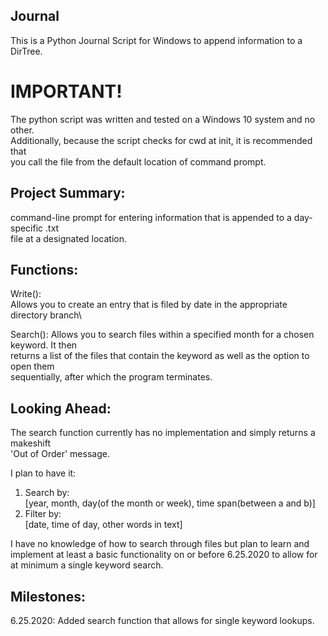 ## Journal
This is a Python Journal Script for Windows to append information to a DirTree.

# IMPORTANT!
The python script was written and tested on a Windows 10 system and no other. \
Additionally, because the script checks for cwd at init, it is recommended that \
you call the file from the default location of command prompt. 

## Project Summary:
 command-line prompt for entering information that is appended to a day-specific .txt\
 file at a designated location.
 
## Functions:
Write():\
 Allows you to create an entry that is filed by date in the appropriate directory branch\

Search():
 Allows you to search files within a specified month for a chosen keyword. It then \
 returns a list of the files that contain the keyword as well as the option to open them \
 sequentially, after which the program terminates. 

## Looking Ahead:
The search function currently has no implementation and simply returns a makeshift \
'Out of Order' message. 

I plan to have it:
1. Search by:\
   [year, month, day(of the month or week), time span(between a and b)]
2. Filter by:\
   [date, time of day, other words in text]
   
I have no knowledge of how to search through files but plan to learn and implement 
at least a basic functionality on or before 6.25.2020 to allow for at minimum a single 
keyword search. 

## Milestones: 
6.25.2020: Added search function that allows for single keyword lookups. 



